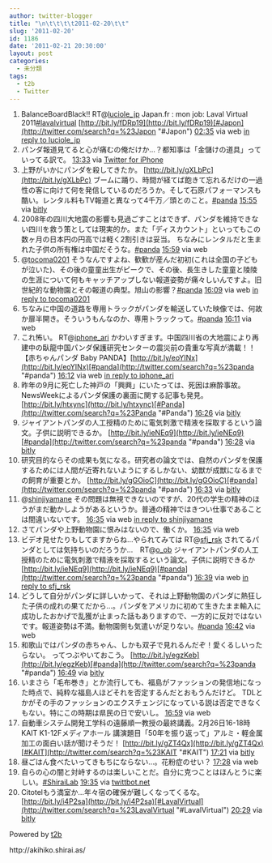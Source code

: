 ```yaml
---
author: twitter-blogger
title: "\n\t\t\t\t2011-02-20\t\t"
slug: '2011-02-20'
id: 1186
date: '2011-02-21 20:30:00'
layout: post
categories:
  - 未分類
tags:
  - t2b
  - Twitter
---
```


<div xmlns:georss="http://www.georss.org/georss">

1.  <span><span>BalanceBoardBlack!! RT@[luciole_jp](http://twitter.com/luciole_jp "luciole_jp") Japan.fr : mon job: Laval Virtual 2011[#lavalvirtual](http://twitter.com/search?q=%23lavalvirtual "#lavalvirtual") [http://bit.ly/fDRp19](http://bit.ly/fDRp19)[#Japon](http://twitter.com/search?q=%23Japon "#Japon")</span> <span>[<span>02:35</span>](http://twitter.com/o_ob/status/39317225353650176) <span>via web</span> [in reply to luciole_jp](http://twitter.com/luciole_jp/status/39279170886307840)</span></span>
2.  <span><span>パンダ報道見てると心が痛むの俺だけか...？都知事は「金儲けの道具」っていってる訳で。</span> <span>[<span>13:33</span>](http://twitter.com/o_ob/status/39482699479523328) <span>via [Twitter for iPhone](http://twitter.com/)</span></span></span>
3.  <span><span>上野がいかにパンダを殺してきたか。 [http://bit.ly/gXLbPc](http://bit.ly/gXLbPc) ブームに踊り、時間が経てば飽きて忘れるだけの一過性の客に向けて何を発信しているのだろうか。そして石原パフォーマンスも酷い。レンタル料もTV報道と異なって4千万／頭とのこと。[#panda](http://twitter.com/search?q=%23panda "#panda")</span> <span>[<span>15:55</span>](http://twitter.com/o_ob/status/39518573781065728) <span>via [bitly](http://bit.ly)</span></span></span>
4.  <span><span>2008年の四川大地震の影響も見過ごすことはできず、パンダを維持できない四川を救う策としては現実的か。また「ディスカウント」といってもこの数ヶ月の日本円の円高では軽く2割引きは妥当。 ちなみにレンタルだと生まれた子供の所有権は中国だそうな。[#panda](http://twitter.com/search?q=%23panda "#panda")</span> <span>[<span>15:59</span>](http://twitter.com/o_ob/status/39519512797782016) <span>via web</span></span></span>
5.  <span><span>@[tocoma0201](http://twitter.com/tocoma0201 "tocoma0201") そうなんですよね、歓歓が産んだ初初(これは全国の子どもが泣いた)、その後の童童出生がピークで、その後、長生きした童童と陵陵の生涯について何もキャッチアップしない報道姿勢が痛々しいんですよ。旧世紀的な動物園とその報道の典型。旭山の影響？[#panda](http://twitter.com/search?q=%23panda "#panda")</span> <span>[<span>16:09</span>](http://twitter.com/o_ob/status/39521980831105024) <span>via web</span> [in reply to tocoma0201](http://twitter.com/tocoma0201/status/39507759053537280)</span></span>
6.  <span><span>ちなみに中国の道路を専用トラックがパンダを輸送していた映像では、何故か扉半開き。そういうもんなのか、専用トラックって。[#panda](http://twitter.com/search?q=%23panda "#panda")</span> <span>[<span>16:11</span>](http://twitter.com/o_ob/status/39522602544414720) <span>via web</span></span></span>
7.  <span><span>これ怖い。 RT@[iphone_ari](http://twitter.com/iphone_ari "iphone_ari") かわいすぎます。中国四川省の大地震により再建中の臥龍中国パンダ保護研究センターの震災前の貴重な写真が満載！！【赤ちゃんパンダ Baby PANDA】[http://bit.ly/eoYINx](http://bit.ly/eoYINx)[#panda](http://twitter.com/search?q=%23panda "#panda")</span> <span>[<span>16:12</span>](http://twitter.com/o_ob/status/39522947152613377) <span>via web</span> [in reply to iphone_ari](http://twitter.com/iphone_ari/status/39522058685644800)</span></span>
8.  <span><span>昨年の9月に死亡した神戸の「興興」にいたっては、死因は麻酔事故。NewsWeekによるパンダ保護の裏面に関する記事も発見。 [http://bit.ly/htxync](http://bit.ly/htxync)[#Panda](http://twitter.com/search?q=%23Panda "#Panda")</span> <span>[<span>16:26</span>](http://twitter.com/o_ob/status/39526240935219200) <span>via [bitly](http://bit.ly)</span></span></span>
9.  <span><span>ジャイアントパンダの人工授精のために電気刺激で精液を採取するという論文。子供に説明できるか。 [http://bit.ly/ieNEq9](http://bit.ly/ieNEq9)[#panda](http://twitter.com/search?q=%23panda "#panda")</span> <span>[<span>16:28</span>](http://twitter.com/o_ob/status/39526745702924288) <span>via [bitly](http://bit.ly)</span></span></span>
10.  <span><span>研究目的ならその成果も気になる。研究者の論文では、自然のパンダを保護するためには人間が近寄れないようにするしかない、幼獣が成獣になるまでの飼育が重要とか。 [http://bit.ly/gGOioC](http://bit.ly/gGOioC)[#panda](http://twitter.com/search?q=%23panda "#panda")</span> <span>[<span>16:33</span>](http://twitter.com/o_ob/status/39528037414342656) <span>via [bitly](http://bit.ly)</span></span></span>
11.  <span><span>@[shinjiyamane](http://twitter.com/shinjiyamane "shinjiyamane") その問題は無視できないのですが、20代の学生の精神のほうがまだ動かしようがあるというか。普通の精神ではきつい仕事であることは間違いないです。</span> <span>[<span>16:35</span>](http://twitter.com/o_ob/status/39528520405356544) <span>via web</span> [in reply to shinjiyamane](http://twitter.com/shinjiyamane/status/39417181057843200)</span></span>
12.  <span><span>さてパンダや上野動物園に恨みはないので、働くか。</span> <span>[<span>16:35</span>](http://twitter.com/o_ob/status/39528685514006528) <span>via web</span></span></span>
13.  <span><span>ビデオ見せたりもしてますからね…やられてみては RT@[sfj_rsk](http://twitter.com/sfj_rsk "sfj_rsk") されてるパンダとしては気持ちいのだろうか…　RT@[o_ob](http://twitter.com/o_ob "o_ob") ジャイアントパンダの人工授精のために電気刺激で精液を採取するという論文。子供に説明できるか [http://bit.ly/ieNEq9](http://bit.ly/ieNEq9)[#panda](http://twitter.com/search?q=%23panda "#panda")</span> <span>[<span>16:39</span>](http://twitter.com/o_ob/status/39529578988838912) <span>via web</span> [in reply to sfj_rsk](http://twitter.com/sfj_rsk/status/39528974681907201)</span></span>
14.  <span><span>どうして自分がパンダに詳しいかって、それは上野動物園のパンダに熱狂した子供の成れの果てだから…。パンダをアメリカに初めて生きたまま輸入に成功したおかげで乱獲が止まった話もありますので、一方的に反対ではないです。報道姿勢は不満。動物園側も気遣いが足りない。[#panda](http://twitter.com/search?q=%23panda "#panda")</span> <span>[<span>16:42</span>](http://twitter.com/o_ob/status/39530389840076800) <span>via web</span></span></span>
15.  <span><span>和歌山ではパンダの赤ちゃん、しかも双子で見れるんだぞ！愛くるしいったらない。 ってつぶやいておこう。 [http://bit.ly/egzKeb](http://bit.ly/egzKeb)[#panda](http://twitter.com/search?q=%23panda "#panda")</span> <span>[<span>16:49</span>](http://twitter.com/o_ob/status/39532142555828225) <span>via [bitly](http://bit.ly)</span></span></span>
16.  <span><span>いまさら「毛布巻き」とか流行しても、福島がファッションの発信地になった時点で、純粋な福島人ほどそれを否定するんだとおもうんだけど。 TDLとかがその手のファッションのエクスチェンジになっている説は否定できなくもない。特にこの時期は県民の日で安いし。</span> <span>[<span>16:59</span>](http://twitter.com/o_ob/status/39534529131708416) <span>via web</span></span></span>
17.  <span><span>自動車システム開発工学科の遠藤順一教授の最終講義。2月26日16-18時 KAIT K1-12Fメディアホール 講演題目「50年を振り返って」アルミ・軽金属加工の面白い話が聞けそうだ！ [http://bit.ly/gZT4Qx](http://bit.ly/gZT4Qx)[#KAIT](http://twitter.com/search?q=%23KAIT "#KAIT")</span> <span>[<span>17:21</span>](http://twitter.com/o_ob/status/39540070465671168) <span>via [bitly](http://bit.ly)</span></span></span>
18.  <span><span>昼ごはん食べたいってきもちにならない…。花粉症のせい？</span> <span>[<span>17:28</span>](http://twitter.com/o_ob/status/39541927900745728) <span>via web</span></span></span>
19.  <span><span>自らの心の闇と対峙するのは楽しいことだ。自分に克つことはほんとうに楽しい。[#ShiraiLab](http://twitter.com/search?q=%23ShiraiLab "#ShiraiLab")</span> <span>[<span>19:35</span>](http://twitter.com/o_ob/status/39573963881324544) <span>via [twittbot.net](http://twittbot.net/)</span></span></span>
20.  <span><span>Citotelもう満室か…年々宿の確保が難しくなってくるな。 [http://bit.ly/i4P2sa](http://bit.ly/i4P2sa)[#LavalVirtual](http://twitter.com/search?q=%23LavalVirtual "#LavalVirtual")</span> <span>[<span>20:29</span>](http://twitter.com/o_ob/status/39587504701046784) <span>via [bitly](http://bit.ly)</span></span></span>

</div>

Powered by [t2b](http://t2b.utilz.jp/)

<div>http://akihiko.shirai.as/</div>